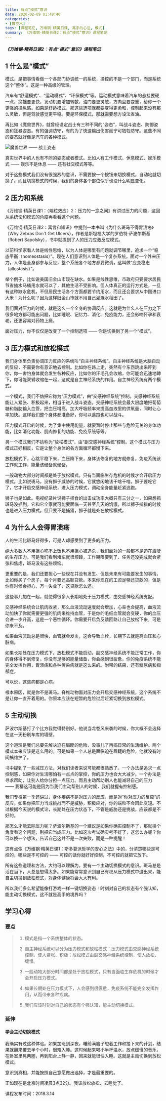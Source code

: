 ```yaml
---
title: 有点“模式”意识
date: 2020-02-09 01:49:46
categories:
- [舞空术]
tags: [课程笔记, 万维钢·精英日课, 高手的心法, 模式]
summary: 《万维钢·精英日课2：有点“模式”意识》课程笔记
---
```


##### 《万维钢·精英日课2：有点“模式”意识》课程笔记

## 1 什么是“模式”

模式，是把事情看做一个各部门协调统一的系统，操控的不是一个部门，而是系统这个“整体”。这是一种高级的管理。

汽车有“舒适模式”、“运动模式”、“环保模式”等。运动模式意味着汽车的悬挂要硬一点，换挡要更快，发动机要增加转数，油门要更灵敏，方向盘要变重，给你一个更强的操纵感。如果是舒适模式，那这些选项就都要变得更柔和，控制起来没有那么灵敏，但是驾驶感觉更平稳。要是环保模式，那就需要想方设法省油。

再比如《魔兽世界》，就曾经设定战士有三种不同的“姿态”，叫战斗姿态、防御姿态和狂暴姿态。有的强调防守，有的为了快速输出伤害而宁可牺牲防守。这些不同的姿态就好像是汽车的各种模式。

![魔兽世界 —— 战士姿态](http://static.sunyt.site/wow-zhan-shi.jpg)

真实世界中的人也有不同的姿态或者模式。比如人有工作模式、休息模式、娱乐模式 —— 娱乐不是休息 —— 还有社交模式等等。

对于这些模式我们没有很强烈的意识，不需要按一个按钮来切换模式，自动地就切换了。而且切换模式的时候，我们的身体各个部位似乎也没什么明显变化。


<div class="anchor" id="ya-li-he-xi-tong"></div>

## 2 压力和系统

《万维钢·精英日课1：〈端粒效应〉2：压力的一念之间》有讲过压力的问题，这回从系统论和模式的角度再看看这个问题。

《万维钢·精英日课2：寓言和知识》中提到一本书叫《为什么斑马不得胃溃疡》（Why Zebras Don't Get Ulcers），作者是斯坦福大学的罗伯特·萨波尔斯基（Robert Sapolsky），书中就提到了人的压力应激反应模式。

以前科学家看人体是线性思维，以为人体是哪里有问题就调节哪里，追求一个“稳态平衡（homeostasis）”。现在人们意识到人体是一个复杂系统，面对一个外来压力，人体是全身都参与反应，整个系统各个地方都要微调，这叫做“应变稳态（allostasis）”。

举个例子，比如说美国旧金山市现在缺水。如果是线性思维，市政府只要要求居民节省抽水马桶用水就可以了，其他生活不受影响。但人体真正的运行方式是，一旦有这种缺水危机，不但居民生活各个方面都要节约用水，而且还会要求从中国进口大米！为什么呢？因为这样旧金山市就不用自己灌溉水稻田了。

我们面对压力的时候，就是这么一个全身的协调反应。这就是为什么人在压力之下很多地方都可能出问题，比如睡眠、记忆力、消化、免疫能力，还会影响怀孕和衰老，还更容易对药物上瘾。

面对压力，你不仅仅是改变了一个控制选项 —— 你是切换到了另一个“模式”。


<div class="anchor" id="ya-li-mo-shi-he-fang-song-mo-shi"></div>

## 3 压力模式和放松模式

我们身体里负责协调压力反应的系统叫“自主神经系统”。自主神经系统是大脑自动的反应，不需要你有意识地去控制。比如你在路上走，突然有个东西跳出来吓到你，你一害怕身体就会发生各种反应，比如你的汗毛孔会收缩，你可能会迅速地蹲下，你可能双臂收缩在一起，这就是自主神经系统的作用。自主神经系统有两个模式。

一个模式，我们不妨把它称为“压力模式”，由“交感神经系统”控制。交感神经系统能让人紧张、积极起来，相当于进入战斗姿态。交感神经系统会最大限度地把葡萄糖和脂肪输入血管，把血压增高，加大呼吸频率来提高血液里的供氧量，同时让心率加快。这样我们整个身体都准备好，你可以逃跑也可以战斗。

压力模式开启的时候，为了集中使用能量，就要暂时停止那些与危险无关的身体功能，比如消化功能、肌肉修复的功能、免疫系统等等。

另一个模式我们不妨称为“放松模式”，由“副交感神经系统”控制。这个模式与压力模式正好相反，它是让整个身体的各方面循环都慢下来。

放松模式下，心跳平稳下来，血压降下来，身体该修复的地方就修复，免疫系统该工作就工作，能量该储备就储备。

一般动物大部分时间都是处于放松模式，只有当面临生存危机的时候才会开启压力模式。比如说斑马，没有狮子威胁的时候，它就悠闲地该干啥干啥。狮子要吃它了，它才开启交感神经系统，进入压力模式，调动全身能量赶紧逃跑。

狮子也是如此。电视纪录片说狮子捕食的出击成功率大概只有三分之一，如果想抓斑马没抓到，它和它全家就可能要面临一天甚至几天的饥饿，所以狮子捕猎的时候也是进入压力模式。但只要不是捕猎，狮子就是处在放松模式。


<div class="anchor" id="wei-shen-me-ren-hui-de-wei-kui-yang"></div>

## 4 为什么人会得胃溃疡

人的生活比斑马好得多，可是人却感受到了更多的压力。

绝大多数人不用担心吃不上饭也不用担心被追杀，我们面对的一般都不是迫在眉睫的生存压力。可是我们看到堵车就很烦躁，工作期限要到了、任务还没完成就会紧张和焦虑，斑马没有这些烦恼。

更重要的是，我们还要担心一些现在并没有发生、但是未来有可能要发生的事情。比如你买了个房子，每个月要还高额贷款。本来你现在的工资足够还贷款的，但是你有时候会担心，万一失业了，这贷款怎么还。

这些事儿加在一起，就使得很多人长期地处于压力模式，由交感神经系统支配。

交感神经系统会让肌肉收紧，那么血液流动速度就会增加，心率也会提高，血液流动加快了你就需要更强的肌肉来维持血管，于是你的毛细血管就会变硬，你的血压会进一步升高，这是一个恶性循环。你需要开启负反馈回路让自己放松下来，可是你来不及。

如果血液流动总是很快，血管就会发炎，这会导致血栓，长期下去就是高血压和心脏病。

如果长期处在压力模式下，放松模式不能启动，副交感神经系统不能正常工作，你的身体得不到修复，你没有足够的能量储备，你会感到很疲惫，你的免疫系统不能完全发挥作用，胃溃疡和各种传染病就是这么来的。附带的结果，还有糖尿病和抑郁症。

可以说，这些病都是心病。

根本原因，就是你不是斑马。脊椎动物面对压力会开启交感神经系统，这个系统不是让你一直开着用的。你原本应该在短暂的危险过后赶紧切换到放松模式。


<div class="anchor" id="zhu-dong-qie-huan"></div>

## 5 主动切换

萨波尔斯基打了个比方我觉得特别好。他说当龙卷风来袭的时候，你大概不会选择在这一天粉刷车库的墙壁。

这个道理是我们总要先解决迫在眉睫的危险，没事儿了再搞日常的生活维护。两个模式本来应该是这么用的。可是如果一个人总是面临迫在眉睫的危险，他就没有时间搞维护了。

书中提到了一些减压方法，对我们读者来说可能都很熟悉了。一个办法是追求一点控制感，如果你对生活哪怕有一点点的掌控，你的压力也会大大减少。一个办法是寻求帮助，让别人给你分担一点压力。而且主动帮助别人也能减轻自己的压力 —— 我猜这可能是因为当我们主动帮别人的时候，我们就握有控制感。

我们专栏第一季还讲过，身体疾病不是对压力的反应，而是对“你对压力的反应”的反应。如果你把压力当成挑战而不是威胁，积极应对，你的端粒不会因此变短。不过根据今天说的模式论，长期处在压力状态下，不管是威胁还是挑战，应该都是不好的。

那怎么才能去除压力呢？萨波尔斯基的一个建议是如果你确实控制不了，那就换个角度看这个问题，别把它当成压力。比如这次考试确实考不好了，这怎么办呢？你可以换一个想法，告诉自己这并不是一次失败，而是一种提醒！

这有点像《万维钢·精英日课1：斯多葛派哲学的安心之法》中的，分清楚哪些是可控的，哪些是不可控的 —— 可控的话你就好好控制，不可控的就把它放下。

所有这些道理和方法，大约可以理解为，要有一个主动切换模式的意识。斑马总是活在当下，人总是想得太多。如果能常常意识到自己有权从压力模式中退出来，能自主切换到放松模式，对身体健康将会大大有利。

所以我们多么希望能像打游戏一样一键切换姿态！时刻对自己的状态有个强认知，能主动切换模式，这不就是高手的境界吗？

## 学习心得

### 要点

> 1. 模式是指一个系统整体的状态。
>
> 2. 自主神经系统可以分为压力模式和放松模式：压力模式由交感神经系统控制，使人紧张、积极；放松模式由副交感神经系统控制，使人放松、缓慢。
>
> 3. 一般动物大部分时间都是处于放松模式，只有当面临生存危机的时候才会开启压力模式。
>
> 4. 如果长期处在压力模式下，人会感到很疲惫，免疫系统不能完全发挥作用，从而带来各种疾病。
>
> 5. 我们应该时刻对自己的状态有个强认知，能主动切换模式。

### 延伸

#### 学会主动切换模式

我确实有过这种体验。如果加班到深夜，睡前满脑子想着工作和接下来的计划，结果就翻来覆去半个小时，很难入睡。这时候起来喝小半杯温水，放点缓慢的音乐，在卧室里晃两圈，再到阳台上静一静，回来就能很快入睡。这就是主动切换到放松模式。

意识到真相，并能按照自己意愿做出选择，才是最重要的。

正如现在是北京时间凌晨3点32分。我该放松放松、去睡觉了。


课程发布时间：2018.3.14
